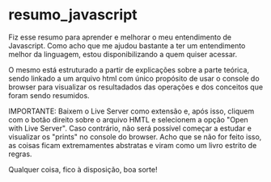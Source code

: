 # resumo_javascript

Fiz esse resumo para aprender e melhorar o meu entendimento de Javascript. Como acho que me ajudou bastante a ter um entendimento melhor da linguagem, estou disponibilizando a quem quiser acessar.

O mesmo está estruturado a partir de explicações sobre a parte teórica, sendo linkado a um arquivo html com único propósito de usar o console do browser para visualizar os resultadados das operações e dos conceitos que foram sendo resumidos.

IMPORTANTE: Baixem o Live Server como extensão e, após isso, cliquem com o botão direito sobre o arquivo HMTL e selecionem a opção "Open with Live Server". Caso contrário, não será possível começar a estudar e visualizar os "prints" no console do browser. Acho que se não for feito isso, as coisas ficam extremamentes abstratas e viram como um livro estrito de regras.

Qualquer coisa, fico à disposição, boa sorte!
